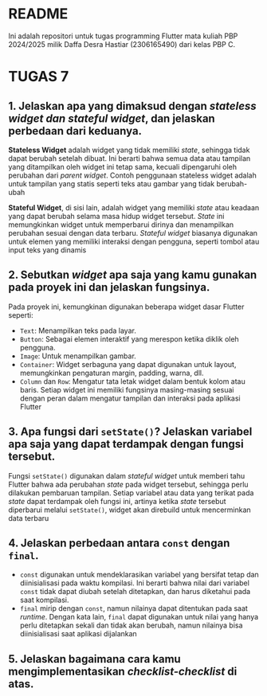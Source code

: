 # README
Ini adalah repositori untuk tugas programming Flutter mata kuliah PBP 2024/2025 milik Daffa Desra Hastiar (2306165490) dari kelas PBP C.

# TUGAS 7
## 1. Jelaskan apa yang dimaksud dengan  _stateless widget dan stateful widget_, dan jelaskan perbedaan dari keduanya.
**Stateless Widget** adalah widget yang tidak memiliki _state_, sehingga tidak dapat berubah setelah dibuat. Ini berarti bahwa semua data atau tampilan yang ditampilkan oleh widget ini tetap sama, kecuali dipengaruhi oleh perubahan dari _parent widget_. Contoh penggunaan stateless widget adalah untuk tampilan yang statis seperti teks atau gambar yang tidak berubah-ubah​

**Stateful Widget**, di sisi lain, adalah widget yang memiliki _state_ atau keadaan yang dapat berubah selama masa hidup widget tersebut. _State_ ini memungkinkan widget untuk memperbarui dirinya dan menampilkan perubahan sesuai dengan data terbaru. _Stateful widget_ biasanya digunakan untuk elemen yang memiliki interaksi dengan pengguna, seperti tombol atau input teks yang dinamis
## 2. Sebutkan  _widget_  apa saja yang kamu gunakan pada proyek ini dan jelaskan fungsinya.
Pada proyek ini, kemungkinan digunakan beberapa widget dasar Flutter seperti:

-   `Text`: Menampilkan teks pada layar.
-   `Button`: Sebagai elemen interaktif yang merespon ketika diklik oleh pengguna.
-   `Image`: Untuk menampilkan gambar.
-   `Container`: Widget serbaguna yang dapat digunakan untuk layout, memungkinkan pengaturan margin, padding, warna, dll.
-   `Column` dan `Row`: Mengatur tata letak widget dalam bentuk kolom atau baris. Setiap widget ini memiliki fungsinya masing-masing sesuai dengan peran dalam mengatur tampilan dan interaksi pada aplikasi Flutter​
## 3. Apa fungsi dari  `setState()`? Jelaskan variabel apa saja yang dapat terdampak dengan fungsi tersebut.
Fungsi `setState()` digunakan dalam _stateful widget_ untuk memberi tahu Flutter bahwa ada perubahan _state_ pada widget tersebut, sehingga perlu dilakukan pembaruan tampilan. Setiap variabel atau data yang terikat pada _state_ dapat terdampak oleh fungsi ini, artinya ketika _state_ tersebut diperbarui melalui `setState()`, widget akan direbuild untuk mencerminkan data terbaru
## 4. Jelaskan perbedaan antara  `const`  dengan  `final`.
* `const` digunakan untuk mendeklarasikan variabel yang bersifat tetap dan diinisialisasi pada waktu kompilasi. Ini berarti bahwa nilai dari variabel `const` tidak dapat diubah setelah ditetapkan, dan harus diketahui pada saat kompilasi.
* `final` mirip dengan `const`, namun nilainya dapat ditentukan pada saat _runtime_. Dengan kata lain, `final` dapat digunakan untuk nilai yang hanya perlu ditetapkan sekali dan tidak akan berubah, namun nilainya bisa diinisialisasi saat aplikasi dijalankan​
## 5. Jelaskan bagaimana cara kamu mengimplementasikan  _checklist-checklist_  di atas.